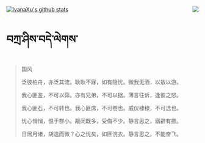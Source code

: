 [![IvanaXu's github stats](https://github-readme-stats.vercel.app/api?username=IvanaXu&show_icons=true&theme=vue-dark)](https://github.com/anuraghazra/github-readme-stats)
<img align="right" src="https://github-readme-stats.vercel.app/api/top-langs/?username=IvanaXu&langs_count=3&theme=graywhite" />
# བཀྲ་ཤིས་བདེ་ལེགས་
> 国风
> 
> 泛彼柏舟，亦泛其流。耿耿不寐，如有隐忧。微我无酒，以敖以游。
> 
> 我心匪鉴，不可以茹。亦有兄弟，不可以据。薄言往诉，逢彼之怒。
> 
> 我心匪石，不可转也。我心匪席，不可卷也。威仪棣棣，不可选也。
> 
> 忧心悄悄，愠于群小。觏闵既多，受侮不少。静言思之，寤辟有摽。
> 
> 日居月诸，胡迭而微？心之忧矣，如匪浣衣。静言思之，不能奋飞。
>